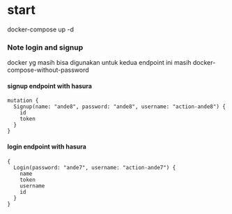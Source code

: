 # start
docker-compose up -d

### Note login and signup
docker yg masih bisa digunakan untuk kedua endpoint ini masih docker-compose-without-password

#### signup endpoint with hasura
```
mutation {
  Signup(name: "ande8", password: "ande8", username: "action-ande8") {
    id
    token
  }
}
```

#### login endpoint with hasura
```
{
  Login(password: "ande7", username: "action-ande7") {
    name
    token
    username
    id
  }
}
```

